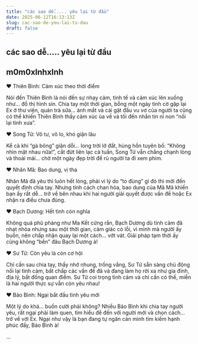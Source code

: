 ```yaml
---
title: "các sao dễ..... yêu lại từ đầu"
date: 2025-06-12T16:13:13Z
slug: cac-sao-de-yeu-lai-tu-dau
draft: false
---
```


## các sao dễ..... yêu lại từ đầu

## m0m0xInhxInh

♥ Thiên Bình: Cảm xúc theo thời điểm

Nói đến Thiên Bình là nói đến sự nhạy cảm, tinh tế và cảm xúc lên xuống như... đồ thị hình sin. Chia tay một thời gian, bỗng một ngày tình cờ gặp lại Ex ở thư viện, quán trà sữa... ánh mắt và cái gật đầu vu vơ của người ta cũng có thể khiến Thiên Bình thấy cảm xúc ùa về và tối đến nhắn tin nỉ non “nối lại tình xưa”.


♥ Song Tử: Vô tư, vô lo, khó giận lâu

Kể cả khi “gà bông” giận dỗi... long trời lở đất, hùng hồn tuyên bố: “Không nhìn mặt nhau nữa!”, cắt đứt liên lạc cả tuần, Song Tử vẫn chẳng chạnh lòng và thoải mái... chờ một ngày đẹp trời để rủ người ta đi xem phim.

♥ Nhân Mã: Bao dung, vị tha

Nhân Mã đã yêu thì luôn hết lòng, phải vì lý do “to đùng” gì đó thì mới đến quyết định chia tay. Nhưng tính cách chan hòa, bao dung của Mã Mã khiến bạn ấy rất dễ... trở về bên nhau khi hai người giải quyết được vấn đề hoặc Ex nhận ra điều chưa đúng.

♥ Bạch Dương: Hết tình còn nghĩa

Không quá phũ phàng như Ma Kết cứng rắn, Bạch Dương dù tình cảm đã nhạt nhòa nhưng sau một thời gian, cảm giác có lỗi, vì mình mà người ấy buồn, nên chấp nhận quay lại một cách... vớt vát. Giải pháp tạm thời ấy cũng không “bền” đâu Bạch Dương à!

♥ Sư Tử: Còn yêu là còn cơ hội

Chỉ cần sau chia tay, thấy nhớ nhung, trống vắng, Sư Tử sẵn sàng chủ động nối lại tình cảm, bất chấp các vấn đề đã và đang làm họ rời xa như gia đình, địa lý, bất đồng quan điểm. Sư Tử coi trọng tình cảm và chỉ cần có thế, miễn là hai người thực sự vẫn còn yêu nhau!

♥ Bảo Bình: Ngại bắt đầu tình yêu mới

Một lý do khá... buồn cười phải không? Nhiều Bảo Bình khi chia tay người yêu, rất ngại phải làm quen, tìm hiểu để đến với người mới và chọn cách... trở về với Ex. Ngại như vậy là bạn đang tự ngăn cản mình tìm kiếm hạnh phúc đấy, Bảo Bình à!

...